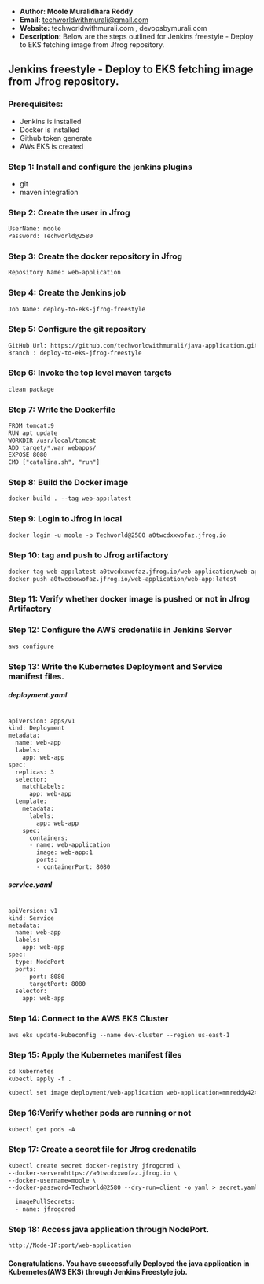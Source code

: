 + <b>Author: Moole Muralidhara Reddy</b></br>
+ <b>Email:</b> techworldwithmurali@gmail.com</br>
+ <b>Website:</b> techworldwithmurali.com , devopsbymurali.com</br>
+ <b>Description:</b> Below are the steps outlined for Jenkins freestyle - Deploy to EKS fetching image from Jfrog repository.</br>

## Jenkins freestyle - Deploy to EKS fetching image from Jfrog repository.

### Prerequisites:
  + Jenkins is installed
  + Docker is installed
  + Github token generate
  + AWs EKS is created

### Step 1: Install and configure the jenkins plugins
  + git
  + maven integration
  
### Step 2: Create the user in Jfrog
```xml
UserName: moole
Password: Techworld@2580
```
### Step 3: Create the docker repository in Jfrog
```xml
Repository Name: web-application
```
### Step 4: Create the Jenkins job
```xml
Job Name: deploy-to-eks-jfrog-freestyle
```

### Step 5: Configure the git repository
```xml
GitHub Url: https://github.com/techworldwithmurali/java-application.git
Branch : deploy-to-eks-jfrog-freestyle
```

### Step 6: Invoke the top level maven targets
```xml
clean package
```
### Step 7: Write the Dockerfile
```xml
FROM tomcat:9
RUN apt update
WORKDIR /usr/local/tomcat
ADD target/*.war webapps/
EXPOSE 8080
CMD ["catalina.sh", "run"]
```
### Step 8: Build the Docker image
```xml
docker build . --tag web-app:latest
```
### Step 9: Login to Jfrog in local
```xml
docker login -u moole -p Techworld@2580 a0twcdxxwofaz.jfrog.io
```
### Step 10: tag and push to Jfrog artifactory
```xml
docker tag web-app:latest a0twcdxxwofaz.jfrog.io/web-application/web-app:latest
docker push a0twcdxxwofaz.jfrog.io/web-application/web-app:latest
```
### Step 11: Verify whether docker image is pushed or not in Jfrog Artifactory
### Step 12: Configure the AWS credenatils in Jenkins Server
```xml
aws configure
```
### Step 13: Write the Kubernetes Deployment and Service manifest files.
##### deployment.yaml
```xml

apiVersion: apps/v1
kind: Deployment
metadata:
  name: web-app
  labels:
    app: web-app
spec:
  replicas: 3
  selector:
    matchLabels:
      app: web-app
  template:
    metadata:
      labels:
        app: web-app
    spec:
      containers:
      - name: web-application
        image: web-app:1
        ports:
        - containerPort: 8080
```
##### service.yaml
```xml

apiVersion: v1
kind: Service
metadata:
  name: web-app
  labels:
    app: web-app
spec:
  type: NodePort
  ports:  
    - port: 8080
      targetPort: 8080
  selector:
    app: web-app
```
### Step 14: Connect to the AWS EKS Cluster
```xml
aws eks update-kubeconfig --name dev-cluster --region us-east-1
```
### Step 15: Apply the Kubernetes manifest files
```xml
cd kubernetes
kubectl apply -f .

kubectl set image deployment/web-application web-application=mmreddy424/web-application:latest
```
### Step 16:Verify whether pods are running or not
```xml
kubectl get pods -A
```
### Step 17: Create a secret file for Jfrog credenatils
```xml
kubectl create secret docker-registry jfrogcred \
--docker-server=https://a0twcdxxwofaz.jfrog.io \
--docker-username=moole \
--docker-password=Techworld@2580 --dry-run=client -o yaml > secret.yaml
```
```xml
  imagePullSecrets:
  - name: jfrogcred
```
### Step 18: Access java application through NodePort.
```xml
http://Node-IP:port/web-application
```
#### Congratulations. You have successfully Deployed the java application in Kubernetes(AWS EKS) through Jenkins Freestyle job.
